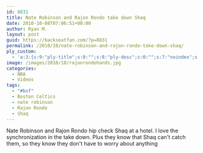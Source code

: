 ```yaml
---
id: 8831
title: Nate Robinson and Rajon Rondo take down Shaq
date: 2010-10-08T07:06:51+00:00
author: Ryan M.
layout: post
guid: https://backseatfan.com/?p=8831
permalink: /2010/10/nate-robinson-and-rajon-rondo-take-down-shaq/
ply_custom:
  - 'a:3:{s:9:"ply-title";s:0:"";s:8:"ply-desc";s:0:"";s:7:"noindex";s:0:"";}'
image: /images/2010/10/rajonrondohands.jpg
categories:
  - NBA
  - Videos
tags:
  - "#bsf"
  - Boston Celtics
  - nate robinson
  - Rajon Rondo
  - Shaq
---
```


<div class="entry">
  <p>
  </p>

  <p>
    Nate Robinson and Rajon Rondo hip check Shaq at a hotel. I love the synchronization in the take down. Plus they know that Shaq can't catch them, so they know they don't have to worry about anything
  </p>
</div>
